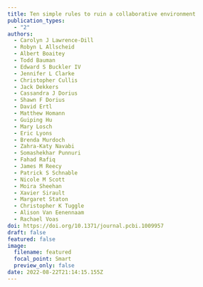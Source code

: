```yaml
---
title: Ten simple rules to ruin a collaborative environment
publication_types:
  - "2"
authors:
  - Carolyn J Lawrence-Dill
  - Robyn L Allscheid
  - Albert Boaitey
  - Todd Bauman
  - Edward S Buckler IV
  - Jennifer L Clarke
  - Christopher Cullis
  - Jack Dekkers
  - Cassandra J Dorius
  - Shawn F Dorius
  - David Ertl
  - Matthew Homann
  - Guiping Hu
  - Mary Losch
  - Eric Lyons
  - Brenda Murdoch
  - Zahra-Katy Navabi
  - Somashekhar Punnuri
  - Fahad Rafiq
  - James M Reecy
  - Patrick S Schnable
  - Nicole M Scott
  - Moira Sheehan
  - Xavier Sirault
  - Margaret Staton
  - Christopher K Tuggle
  - Alison Van Eenennaam
  - Rachael Voas
doi: https://doi.org/10.1371/journal.pcbi.1009957
draft: false
featured: false
image:
  filename: featured
  focal_point: Smart
  preview_only: false
date: 2022-08-22T21:14:15.155Z
---
```

